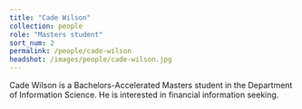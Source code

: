 ```yaml
---
title: "Cade Wilson"
collection: people
role: "Masters student"
sort_num: 2
permalink: /people/cade-wilson
headshot: /images/people/cade-wilson.jpg
---
```


Cade Wilson is a Bachelors-Accelerated Masters student in the Department of Information Science. He is interested in financial information seeking.